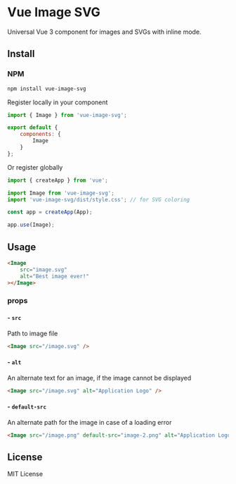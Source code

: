 # Vue Image SVG

Universal Vue 3 component for images and SVGs with inline mode.

## Install

### NPM

```bash
npm install vue-image-svg
```

Register locally in your component
```js
import { Image } from 'vue-image-svg';

export default {
    components: {
        Image
    }
};
```

Or register globally
```js
import { createApp } from 'vue';

import Image from 'vue-image-svg';
import 'vue-image-svg/dist/style.css'; // for SVG coloring

const app = createApp(App);

app.use(Image);
```

## Usage

```html
<Image 
    src="image.svg" 
    alt="Best image ever!"
></Image>
``` 

### props
#### - `src`
Path to image file

```html
<Image src="/image.svg" />
```

#### - `alt`
An alternate text for an image, if the image cannot be displayed

```html
<Image src="/image.svg" alt="Application Logo" />
```

#### - `default-src`
An alternate path for the image in case of a loading error

```html
<Image src="/image.png" default-src="image-2.png" alt="Application Logo" />
```

## License

MIT License